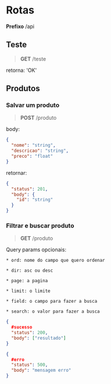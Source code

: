 # Rotas

**Prefixo** /api

## Teste

> **GET**  /teste

retorna: 'OK'

## Produtos

### Salvar um produto

> **POST**  /produto

body:

```json
{
  "nome": "string",
  "descricao": "string",
  "preco": "float"
}

```

retornar:

```json
{
  "status": 201,
  "body": {
    "id": "string"
  }
}
```

### Filtrar e buscar produto

> **GET**  /produto

Query params opcionais:

    * ord: nome do campo que quero ordenar

    * dir: asc ou desc
  
    * page: a pagina
  
    * limit: o limite
  
    * field: o campo para fazer a busca

    * search: o valor para fazer a busca

```json
{
  #sucesso
  "status": 200,
  "body": ["resultado"]
}

{
  #erro
  "status": 500,
  "body": "mensagem erro"
}

```
